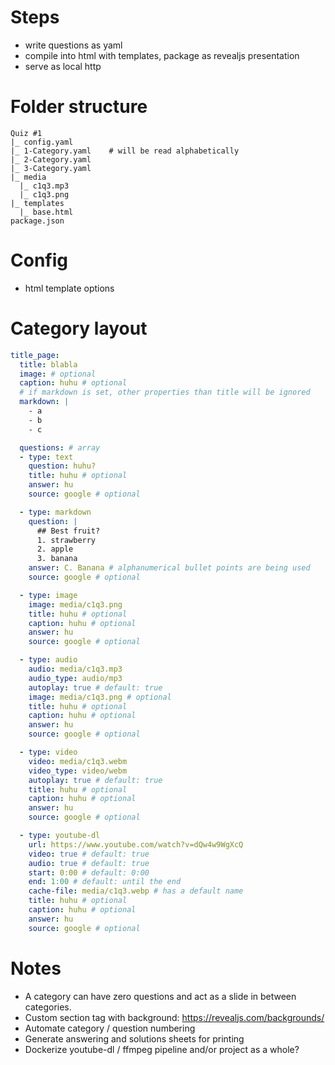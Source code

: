 # Steps
- write questions as yaml
- compile into html with templates, package as revealjs presentation
- serve as local http

# Folder structure
```
Quiz #1
|_ config.yaml
|_ 1-Category.yaml    # will be read alphabetically
|_ 2-Category.yaml
|_ 3-Category.yaml
|_ media
  |_ c1q3.mp3
  |_ c1q3.png
|_ templates
  |_ base.html
package.json
```

# Config

- html template options

# Category layout

```yaml
title_page:
  title: blabla
  image: # optional
  caption: huhu # optional
  # if markdown is set, other properties than title will be ignored
  markdown: |
    - a
    - b
    - c

  questions: # array
  - type: text
    question: huhu?
    title: huhu # optional
    answer: hu
    source: google # optional

  - type: markdown
    question: |
      ## Best fruit?
      1. strawberry
      2. apple
      3. banana
    answer: C. Banana # alphanumerical bullet points are being used
    source: google # optional

  - type: image
    image: media/c1q3.png
    title: huhu # optional
    caption: huhu # optional
    answer: hu
    source: google # optional

  - type: audio
    audio: media/c1q3.mp3
    audio_type: audio/mp3
    autoplay: true # default: true
    image: media/c1q3.png # optional
    title: huhu # optional
    caption: huhu # optional
    answer: hu
    source: google # optional

  - type: video
    video: media/c1q3.webm
    video_type: video/webm
    autoplay: true # default: true
    title: huhu # optional
    caption: huhu # optional
    answer: hu
    source: google # optional

  - type: youtube-dl
    url: https://www.youtube.com/watch?v=dQw4w9WgXcQ
    video: true # default: true
    audio: true # default: true
    start: 0:00 # default: 0:00
    end: 1:00 # default: until the end
    cache-file: media/c1q3.webp # has a default name
    title: huhu # optional
    caption: huhu # optional
    answer: hu
    source: google # optional

```

# Notes
- A category can have zero questions and act as a slide in between categories.
- Custom section tag with background: https://revealjs.com/backgrounds/
- Automate category / question numbering
- Generate answering and solutions sheets for printing
- Dockerize youtube-dl / ffmpeg pipeline and/or project as a whole?
